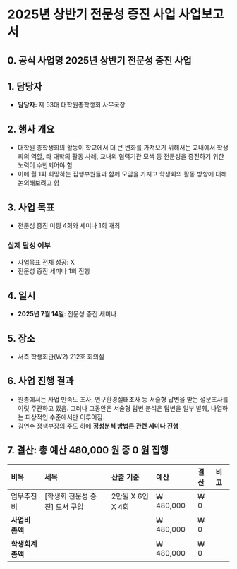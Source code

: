 # 2025년 상반기 전문성 증진 사업 사업보고서

## 0\. 공식 사업명 **2025년 상반기 전문성 증진 사업**

## 1\. 담당자

- **담당자:** 제 53대 대학원총학생회 사무국장 

## 2\. 행사 개요

- 대학원 총학생회의 활동이 학교에서 더 큰 변화를 가져오기 위해서는 교내에서 학생회의 역할, 타 대학의 활동 사례, 교내외 협력기관 모색 등 전문성을 증진하기 위한 노력이 수반되어야 함  
- 이에 월 1회 희망하는 집행부원들과 함께 모임을 가지고 학생회의 활동 방향에 대해 논의해보려고 함

## 3\. 사업 목표

- 전문성 증진 미팅 4회와 세미나 1회 개최

### 실제 달성 여부

- 사업목표 전체 성공: X  
- 전문성 증진 세미나 1회 진행

## 4\. 일시

- **2025년 7월 14일**: 전문성 증진 세미나

## 5\. 장소

- 서측 학생회관(W2) 212호 회의실

## 6\. 사업 진행 결과

- 원총에서는 사업 만족도 조사, 연구환경실태조사 등 서술형 답변을 받는 설문조사를 여럿 주관하고 있음. 그러나 그동안은 서술형 답변 분석은 답변을 일부 발췌, 나열하는 피상적인 수준에서만 이루어짐.  
- 김연수 정책부장의 주도 하에 **정성분석 방법론 관련 세미나 진행**

## 7\. 결산: 총 예산 480,000 원 중 0 원 집행

| 비목 | 세목 | 산출 기준 | 예산 | 결산 | 비고 |
| :---- | :---- | :---- | :---- | :---- | :---- |
| 업무추진비 | \[학생회 전문성 증진\] 도서 구입 | 2만원 X 6인 X 4회 | ₩ 480,000 | ₩ 0 |  |
| **사업비 총액** |  |  | ₩ 480,000 | ₩ 0 |  |
| **학생회계총액** |  |  | ₩ 480,000 | ₩ 0 |  |

